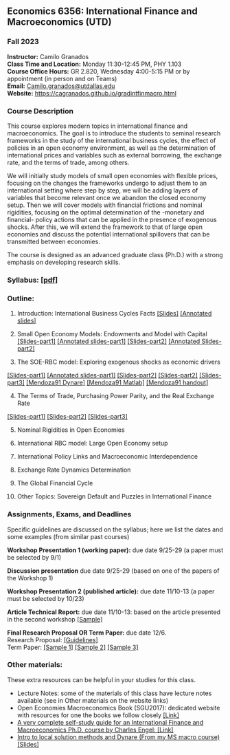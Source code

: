 ## Economics 6356: International Finance and Macroeconomics (UTD)
### Fall 2023

**Instructor:** Camilo Granados \
**Class Time and Location:** Monday 11:30-12:45 PM, PHY 1.103 \
**Course Office Hours:**  GR 2.820, Wednesday 4:00-5:15 PM or by appointment (in person and on Teams) \
**Email:** Camilo.granados@utdallas.edu \
**Website:** <a href="https://cagranados.github.io/msmacro.html"><u>https://cagranados.github.io/gradintfinmacro.html</u></a> 


### Course Description

This course explores modern topics in international finance and macroeconomics. The goal is to introduce the students to seminal research frameworks in the study of the international business cycles, the effect of policies in an open economy environment, as well as the determination of international prices and variables such as external borrowing, the exchange rate, and the terms of trade, among others.

We will initially study models of small open economies with flexible prices, focusing on the changes the frameworks undergo to adjust them to an international setting where step by step, we will be adding layers of variables that become relevant once we abandon the closed economy setup. Then we will cover models with financial frictions and nominal rigidities, focusing on the optimal determination of the -monetary and financial- policy actions that can be applied in the presence of exogenous shocks. After this, we will extend the framework to that of large open economies and discuss the potential international spillovers that can be transmitted between economies.

The course is designed as an advanced graduate class (Ph.D.) with a strong emphasis on developing research skills.


### Syllabus: <a href="https://cagranados.github.io/files/gradintfinmacrofall23/Econ6356au23_syllabus.pdf"><u>[pdf]</u></a> 


### Outline:

1.	Introduction: International Business Cycles Facts
   <a href="https://cagranados.github.io/files/gradintfinmacrofall23/L1_slides_empirics.pdf"><u>[Slides]</u></a> <a href="https://cagranados.github.io/files/gradintfinmacrofall23/L1_slides_empirics_wNotes.pdf"><u>[Annotated slides]</u></a>

2.	Small Open Economy Models: Endowments and Model with Capital
   <a href="https://cagranados.github.io/files/gradintfinmacrofall23/L2a_slides_endowment.pdf"><u>[Slides-part1]</u></a> <a href="https://cagranados.github.io/files/gradintfinmacrofall23/L2a_slides_endowment_wNotes.pdf"><u>[Annotated slides-part1]</u></a> <a href="https://cagranados.github.io/files/gradintfinmacrofall23/L2b_slides_capital.pdf"><u>[Slides-part2]</u></a> <a href="https://cagranados.github.io/files/gradintfinmacrofall23/L2b_slides_capital_wNotes.pdf"><u>[Annotated Slides-part2]</u></a> 

3. The SOE-RBC model: Exploring exogenous shocks as economic drivers
<!-- Setup (OEM Ch4), Business Cyc in EMEs: Financial Frictions (OEM Ch5) and Interest Rate Shocks (OEM Ch6) -->
<a href="https://cagranados.github.io/files/gradintfinmacrofall23/L3a_slides_soe_rbc.pdf"><u>[Slides-part1]</u></a> <a href="https://cagranados.github.io/files/gradintfinmacrofall23/L3a_slides_soe_rbc_wNotes.pdf"><u>[Annotated slides-part1]</u></a>
<a href="https://cagranados.github.io/files/gradintfinmacrofall23/L3b_slides_soe_rbc_emerging.pdf"><u>[Slides-part2]</u></a>
<a href="https://cagranados.github.io/files/gradintfinmacrofall23/L3b_slides_soe_rbc_emerging_wNotes.pdf"><u>[Slides-part2]</u></a>
<a href="https://cagranados.github.io/files/gradintfinmacrofall23/L3c_slides_irs.pdf"><u>[Slides-part3]</u></a>
<a href="https://cagranados.github.io/files/gradintfinmacrofall23/mend_91.mod"><u>[Mendoza91 Dynare]</u></a> <a href="https://cagranados.github.io/files/gradintfinmacrofall23/Main_Mend.m"><u>[Mendoza91 Matlab]</u></a> <a href="https://cagranados.github.io/files/gradintfinmacrofall23/handout_SOE_RBC.pdf"><u>[Mendoza91 handout]</u></a> 

4. The Terms of Trade, Purchasing Power Parity, and the Real Exchange Rate
<!-- PPP sources of deviations, Importable and Exportable Goods (OEM Ch7), TOT and NT Goods (OEM Ch8) -->
<a href="https://cagranados.github.io/files/gradintfinmacrofall23/L4a_slides_pppdeviations.pdf"><u>[Slides-part1]</u></a>
<a href="https://cagranados.github.io/files/gradintfinmacrofall23/L4b_slides_tot.pdf"><u>[Slides-part2]</u></a>
<a href="https://cagranados.github.io/files/gradintfinmacrofall23/L4c_slides_rer.pdf"><u>[Slides-part3]</u></a>


5. Nominal Rigidities in Open Economies
<!-- OEM Ch9 -->

6. International RBC model: Large Open Economy setup
<!-- Simple approach w/o Nom. Rigidities and derivation of UIP (OR1996 book), Model with nom. rigidities (OR1995JPE) -->

7. International Policy Links and Macroeconomic Interdependence
<!-- CP2001, LCP: BD2000 and CKM2002, BB2008 -->

8. Exchange Rate Dynamics Determination
<!-- (BB2008) -->

9. The Global Financial Cycle
<!-- Financial Globalization and Financial Global Cycle (Andrea Ferrero's material), Fixed ER and Capital Controls (OEM Ch10), Financial Frictions, Collateral Constraints and Debt (OEM Ch12) -->

10. Other Topics: Sovereign Default and Puzzles in International Finance



### Assignments, Exams, and Deadlines

Specific guidelines are discussed on the syllabus; here we list the dates and some examples (from similar past courses)

**Workshop Presentation 1 (working paper):** due date 9/25-29 (a paper must be selected by 9/1)   

**Discussion presentation** due date 9/25-29 (based on one of the papers of the Workshop 1)   

**Workshop Presentation 2 (published article):** due date 11/10-13 (a paper must be selected by 10/23)   

**Article Technical Report:** due date 11/10-13: based on the article presented in the second workshop <a href="https://cagranados.github.io/files/gradintfinmacrofall23/SamplePaperReport.pdf"><u>[Sample]</u></a>   

**Final Research Proposal OR Term Paper:** due date 12/6. \
Research Proposal: <a href="https://cagranados.github.io/files/gradintfinmacrofall23/ResearchProposalGuidelines.pdf"><u>[Guidelines]</u></a>   
Term Paper: <a href="https://cagranados.github.io/files/gradintfinmacrofall23/SampleTheoryPaper.pdf"><u>[Sample 1]</u></a> <a href="https://cagranados.github.io/files/gradintfinmacrofall23/SampleTheoryPaper2.pdf"><u>[Sample 2]</u></a> <a href="https://cagranados.github.io/files/gradintfinmacrofall23/SampleEmpiricalPaper.pdf"><u>[Sample 3]</u></a>


<!--  

### Lectures and detailed outline: 
(this is updated on a regular basis)

**Now:** Topic 6 - Financial Frictions and the Macroeconomy \
**Next:** Group presentations and <span style="color: red;">Final Exam (May 8, 7:00PM)</span>

Topic 1: <a href="https://cagranados.github.io/files/msmacrospring23/Topic1_Intro.pdf"><u>[Slides]</u></a> <a href="https://cagranados.github.io/files/msmacrospring23/Topic1_Intro_wNotes.pdf"><u>[Annotated Slides]</u></a>

Topic 2: <a href="https://cagranados.github.io/files/msmacrospring23/Topic2_RBC.pdf"><u>[Slides]</u></a> <a href="https://cagranados.github.io/files/msmacrospring23/Topic2_RBC_wNotes.pdf"><u>[Annotated Slides]</u></a> 

Topic 3: <a href="https://cagranados.github.io/files/msmacrospring23/Topic3_InfoFrictionsAndNominalRigidities.pdf"><u>[Slides]</u></a> 
<a href="https://cagranados.github.io/files/msmacrospring23/Topic3_InfoFrictionsAndNominalRigidities_wNotes.pdf"><u>[Annotated Slides]</u></a>

Topic 4: <a href="https://cagranados.github.io/files/msmacrospring23/Topic4_ConsumptionAndAggregateDemand.pdf"><u>[Slides]</u></a> 
 <a href="https://cagranados.github.io/files/msmacrospring23/Topic4_ConsumptionAndAggregateDemand_wNotes.pdf"><u>[Annotated Slides]</u></a> 

Topic 5: <a href="https://cagranados.github.io/files/msmacrospring23/Topic5_MonetaryPolicyAndBasicNKModel.pdf"><u>[Slides]</u></a>
 <a href="https://cagranados.github.io/files/msmacrospring23/Topic5_MonetaryPolicyAndBasicNKModel_wNotes.pdf"><u>[Annotated Slides]</u></a> 

Topic 6: <a href="https://cagranados.github.io/files/msmacrospring23/Topic6_FinancialFrictions.pdf"><u>[Slides]</u></a>
<a href="https://cagranados.github.io/files/msmacrospring23/Topic6_FinancialFrictions_wNotes.pdf"><u>[Annotated Slides]</u></a> 

--> 

### Other materials: 

These extra resources can be helpful in your studies for this class.

- Lecture Notes: some of the materials of this class have lecture notes available (see in Other materials on the website links)
- Open Economies Macroeconomics Book (SGU2017): dedicated website with resources for one the books we follow closely <a href="http://www.columbia.edu/~mu2166/book/"><u>[Link]</u>
- A very complete self-study guide for an International Finance and Macroeconomics Ph.D. course by Charles Engel: <a href="https://users.ssc.wisc.edu/~cengel/Course-International-Macro-Finance.pdf"><u>[Link]</u>
- Intro to local solution methods and Dynare (From my MS macro course)  <a href="https://cagranados.github.io/files/msmacrospring23/TechSession3_Slides.pdf"><u>[Slides]</u>
  
<!-- Intro to local solution methods and Dynare (From my MS macro course) <a href="https://cagranados.github.io/files/msmacrospring23/TechSession3_Slides.pdf"><u>[Slides]</u></a> <!-- <a href="https://cagranados.github.io/files/msmacrospring23/TechSession3_Slides_wNotes.pdf"><u>[Annotated Slides]</u></a> --> 



